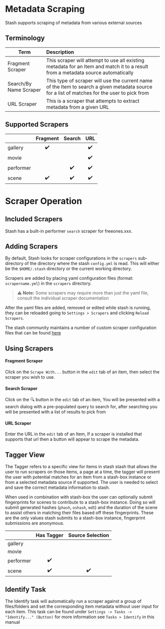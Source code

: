 # Metadata Scraping

Stash supports scraping of metadata from various external sources

## Terminology

| Term | Description |
|---|:---|
| Fragment Scraper | This scraper will attempt to use all existing metadata for an Item and match it to a result from a metadata source automatically |
| Search/By Name Scraper | This type of scraper will use the current name of the Item to search a given metadata source for a list of matches for the user to pick from|
| URL Scraper | This is a scraper that attempts to extract metadata from a given URL |

## Supported Scrapers

|   | Fragment | Search | URL |
|---|:---:|:---:|:---:|
| gallery | :heavy_check_mark: | | :heavy_check_mark: |
| movie | | | :heavy_check_mark: |
| performer | | :heavy_check_mark: | :heavy_check_mark: |
| scene | :heavy_check_mark:  | :heavy_check_mark: | :heavy_check_mark: |

# Scraper Operation

## Included Scrapers

Stash has a built-in performer `search` scraper for freeones.xxx.

## Adding Scrapers


By default, Stash looks for scraper configurations in the `scrapers` sub-directory of the directory where the stash `config.yml` is read. This will either be the `$HOME/.stash` directory or the current working directory.

Scrapers are added by placing yaml configuration files (format: `scrapername.yml`) in the `scrapers` directory.

> **⚠️ Note:** Some scrapers may require more than just the yaml file, consult the individual scraper documentation

After the yaml files are added, removed or edited while stash is running, they can be reloaded going to `Settings > Scrapers` and clicking `Reload Scrapers`.

The stash community maintains a number of custom scraper configuration files that can be found [here](https://github.com/stashapp/CommunityScrapers)
  
## Using Scrapers

#### Fragment Scraper
Click on the `Scrape With...` button in the `edit` tab of an item, then select the scraper you wish to use.

#### Search Scraper
Click on the 🔍 button in the `edit` tab of an item, You will be presented with a search dialog with a pre-populated query to search for, after searching you will be presented with a list of results to pick from

#### URL Scraper
Enter the URL in the `edit` tab of an Item, If a scraper is installed that supports that url then a button will appear to scrape the metadata.

## Tagger View

The Tagger refers to a specific view for items in stash stash that allows the user to run scrapers on those items, a page at a time, the tagger will present the user with potential matches for an item from a stash-box instance or from a selected metadata source if supported. The user is needed to select and save the correct metadata information to stash. 

When used in combination with stash-box the user can optionally submit fingerprints for scenes to contribute to a stash-box instance. Doing so will submit generated hashes (`phash`, `oshash`, `md5`) and the duration of the scene to assist others in matching their files based off these fingerprints. These are the only values stash submits to a stash-box instance, fingerprint submissions are anonymous.

| | Has Tagger | Source Selection |
|---|:---:|:---:|
| gallery | | |
| movie | | |
| performer | :heavy_check_mark: | |
| scene | :heavy_check_mark: | :heavy_check_mark: |


## Identify Task
The Identify task will automatically run a scraper against a group of files/folders and set the corresponding item metadata without user input for each item. This task can be found under `Settings -> Tasks -> "Identify..." (Button)` for more information see `Tasks > Identify` in this manual